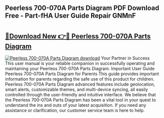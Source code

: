 ## Peerless 700-070A Parts Diagram PDF Download Free - Part-fHA User Guide Repair GNMnF

# <h2><a href="http://dfr04e.blite.top/?on=Peerless+700-070A+Parts+Diagram">🔗Download New 👉🔴 Peerless 700-070A Parts Diagram</a></h2>

[![Peerless 700-070A Parts Diagram download](https://i.imgur.com/lujVjoI.png)](http://dfr04e.blite.top/?on=Peerless+700-070A+Parts+Diagram)
Your Partner in Success This user manual is your reliable companion in successfully operating and maintaining your Peerless 700-070A Parts Diagram. Important User Guide Peerless 700-070A Parts Diagram for Parents This guide provides important information for parents regarding the safe use of this product for children. Peerless 700-070A Parts Diagram advanced features include geolocation, smart alerts, customizable themes, and multi-device syncing, all easily controlled through the user-friendly and intuitive interface. We believe that the Peerless 700-070A Parts Diagram has been a vital tool in your quest to understand the ins and outs of your latest acquisition. If you need any assistance or clarification, our customer service team is here to help.
